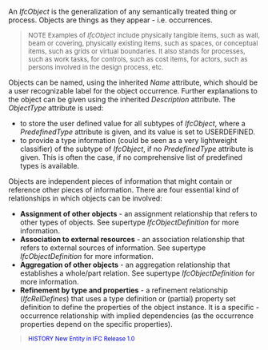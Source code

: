 An _IfcObject_ is the generalization of any semantically treated thing or process. Objects are things as they appear - i.e. occurrences.

> <font size="-1"> NOTE Examples of <i>IfcObject</i>
include physically tangible items, such as wall, beam or covering,
physically existing items, such as spaces, or conceptual items, such as
grids or virtual boundaries. It also stands for processes, such as work
tasks, for controls, such as cost items, for actors, such as persons
involved in the design process, etc. </font>

Objects can be named, using the inherited _Name_ attribute, which should be a user recognizable label for the object occurrence. Further explanations to the object can be given using the inherited _Description_ attribute. The _ObjectType_ attribute is used:

* to store the user defined value for all subtypes of _IfcObject_, where a _PredefinedType_ attribute is given, and its value is set to USERDEFINED.
* to provide a type information (could be seen as a very lightweight classifier) of the subtype of _IfcObject_, if no _PredefinedType_ attribute is given. This is often the case, if no comprehensive list of predefined types is available.

Objects are independent pieces of information that might contain or reference other pieces of information. There are four essential kind of relationships in which objects can be involved:

* **Assignment of other objects** - an assignment relationship that refers to other types of objects. See supertype _IfcObjectDefinition_ for more information.
* **Association to external resources** - an association relationship that refers to external sources of information.&nbsp;See supertype _IfcObjectDefinition_ for more information.
* **Aggregation of other objects** - an aggregation relationship that establishes a whole/part relation. See supertype _IfcObjectDefinition_ for more information.      
* **Refinement by type and properties** - a refinement relationship (_IfcRelDefines_) that uses a type definition or (partial) property set definition to define the properties of the object instance. It is a specific - occurrence relationship with implied dependencies (as the occurrence properties depend on the specific properties).

> <small><font color="#0000ff">HISTORY
New Entity in IFC Release 1.0 </font></small>